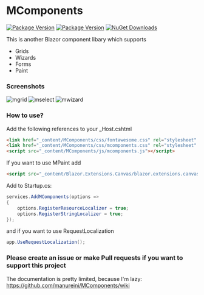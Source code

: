 # MComponents

[![Package Version](https://img.shields.io/nuget/v/MComponents.svg)](https://www.nuget.org/packages/MComponents)
[![Package Version](https://img.shields.io/nuget/v/MComponents.Shared.svg)](https://www.nuget.org/packages/MComponents.Shared)
[![NuGet Downloads](https://img.shields.io/nuget/dt/MComponents.svg)](https://www.nuget.org/packages/MComponents)


This is another Blazor component libary which supports

* Grids
* Wizards
* Forms
* Paint

### Screenshots

![mgrid](https://raw.githubusercontent.com/manureini/MComponents/master/Screenshots/MGrid.PNG)
![mselect](https://raw.githubusercontent.com/manureini/MComponents/master/Screenshots/MSelect.png)
![mwizard](https://raw.githubusercontent.com/manureini/MComponents/master/Screenshots/MWizard.PNG)

### How to use?

Add the following references to your _Host.cshtml

```html
<link href="_content/MComponents/css/fontawesome.css" rel="stylesheet" />
<link href="_content/MComponents/css/mcomponents.css" rel="stylesheet" />
<script src="_content/MComponents/js/mcomponents.js"></script>
```
If you want to use MPaint add
```html
<script src="_content/Blazor.Extensions.Canvas/blazor.extensions.canvas.js"></script>
```

Add to Startup.cs:
```c#
services.AddMComponents(options =>
{
    options.RegisterResourceLocalizer = true;
    options.RegisterStringLocalizer = true;
});
```
and if you want to use RequestLocalization
```c#
app.UseRequestLocalization();
```


### Please create an issue or make Pull requests if you want to support this project

The documentation is pretty limited, because I'm lazy:
https://github.com/manureini/MComponents/wiki



